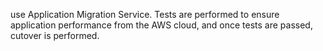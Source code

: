 use Application Migration Service. Tests are performed to ensure application performance from the AWS cloud, and once tests are passed, cutover is performed.